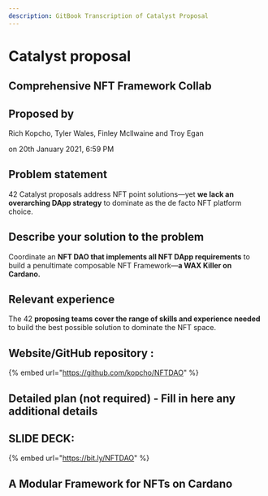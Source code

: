 ```yaml
---
description: GitBook Transcription of Catalyst Proposal
---
```


# Catalyst proposal

## Comprehensive NFT Framework Collab

## Proposed by

 Rich Kopcho, Tyler Wales, Finley Mcllwaine and Troy Egan

on 20th January 2021, 6:59 PM

##  **Problem statement**

42 Catalyst proposals address NFT point solutions—yet **we lack an overarching DApp strategy** to dominate as the de facto NFT platform choice.

##  **Describe your solution to the problem**

Coordinate an **NFT DAO that implements all NFT DApp requirements** to build a penultimate composable NFT Framework—**a WAX Killer on Cardano.**

##  **Relevant experience**

The 42 **proposing teams cover the range of skills and experience needed** to build the best possible solution to dominate the NFT space.

##  **Website/GitHub repository :**

{% embed url="https://github.com/kopcho/NFTDAO" %}



## **Detailed plan \(not required\) - Fill in here any additional details**

## **SLIDE DECK:**

{% embed url="https://bit.ly/NFTDAO" %}

##  **A Modular Framework for NFTs on Cardano**





